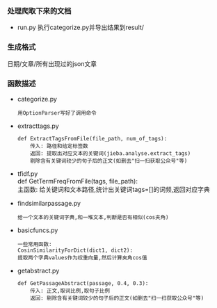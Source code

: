 ### 处理爬取下来的文档
- run.py 执行categorize.py并导出结果到result/

### 生成格式
日期/文章/所有出现过的json文章

### 函数描述
- categorize.py
    ```
    用OptionParser写好了调用命令
    ```

- extracttags.py
    ```
    def ExtractTagsFromFile(file_path, num_of_tags):
        传入: 路径和给定标签数
        返回: 提取出对应文本的关键词(jieba.analyse.extract_tags)
        剔除含有关键词较少的句子后的正文(如删去"扫一扫获取公众号"等)
    ```
    


- tfidf.py  
    def GetTermFreqFromFile(tags, file_path):  
    主函数: 给关键词和文本路径,统计出关键词tags=[]的词频,返回对应字典  
    
- findsimilarpassage.py
    ```
    给一个文本的关键词字典,和一堆文本,判断是否有相似(cos夹角)
    ```

- basicfuncs.py
    ```
    一些常用函数:
    CosinSimilarityForDict(dict1, dict2):
    提取两个字典values作为权重向量,然后计算夹角cos值
    ```
    
- getabstract.py
    ```  
    def GetPassageAbstract(passage, 0.4, 0.3):
        传入: 正文,取词比例,取句子比例
        返回: 剔除含有关键词较少的句子后的正文(如删去"扫一扫获取公众号"等)
    ```